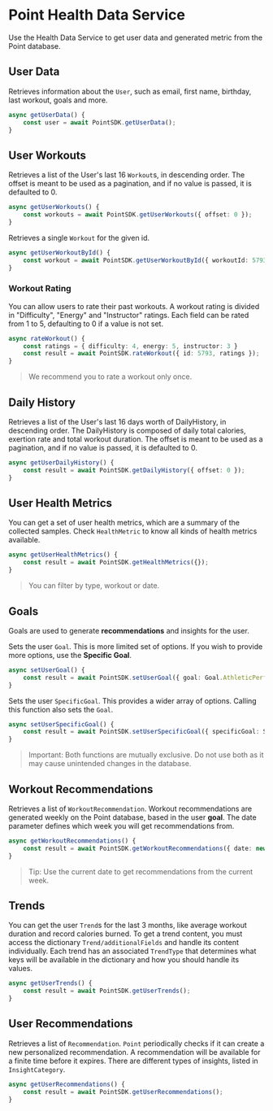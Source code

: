 # Point Health Data Service

Use the Health Data Service to get user data and generated metric from the Point database.

## User Data

Retrieves information about the `User`, such as email, first name, birthday, last workout, goals and more.

```typescript
async getUserData() {
    const user = await PointSDK.getUserData();
}
```

## User Workouts

Retrieves a list of the User's last 16 `Workout`s, in descending order. The offset is meant to be used as a pagination, and if no value is passed, it is defaulted to 0.

```typescript
async getUserWorkouts() {
    const workouts = await PointSDK.getUserWorkouts({ offset: 0 });
}
```

Retrieves a single `Workout` for the given id.

```typescript
async getUserWorkoutById() {
    const workout = await PointSDK.getUserWorkoutById({ workoutId: 5793 });
}
```

### Workout Rating

You can allow users to rate their past workouts. A workout rating is divided in "Difficulty", "Energy" and "Instructor" ratings. Each field can be rated from 1 to 5, defaulting to 0 if a value is not set.

```typescript
async rateWorkout() {
    const ratings = { difficulty: 4, energy: 5, instructor: 3 }
    const result = await PointSDK.rateWorkout({ id: 5793, ratings });
}
```

> We recommend you to rate a workout only once.

## Daily History

Retrieves a list of the User's last 16 days worth of DailyHistory, in descending order. The DailyHistory is composed of daily total calories, exertion rate and total workout duration. The offset is meant to be used as a pagination, and if no value is passed, it is defaulted to 0.

```typescript
async getUserDailyHistory() {
    const result = await PointSDK.getDailyHistory({ offset: 0 });
}
```

## User Health Metrics

You can get a set of user health metrics, which are a summary of the collected samples. Check `HealthMetric` to know all kinds of health metrics available.

```typescript
async getUserHealthMetrics() {
    const result = await PointSDK.getHealthMetrics({});
}
```

> You can filter by type, workout or date.

## Goals

Goals are used to generate **recommendations** and insights for the user.

Sets the user `Goal`. This is more limited set of options. If you wish to provide more options, use the **Specific Goal**.

```typescript
async setUserGoal() {
    const result = await PointSDK.setUserGoal({ goal: Goal.AthleticPerformance });
}
```

Sets the user `SpecificGoal`. This provides a wider array of options. Calling this function also sets the `Goal`.

```typescript
async setUserSpecificGoal() {
    const result = await PointSDK.setUserSpecificGoal({ specificGoal: SpecificGoal.BuildLeanMuscle });
}
```

> Important: Both functions are mutually exclusive. Do not use both as it may cause unintended changes in the database.

## Workout Recommendations

Retrieves a list of `WorkoutRecommendation`. Workout recommendations are generated weekly on the Point database, based in the user **goal**. The date parameter defines which week you will get recommendations from.

```typescript
async getWorkoutRecommendations() {
    const result = await PointSDK.getWorkoutRecommendations({ date: new Date().toISOString() });
}
```

> Tip: Use the current date to get recommendations from the current week.

## Trends

You can get the user `Trend`s for the last 3 months, like average workout duration and record calories burned. To get a trend content, you must access the dictionary `Trend/additionalFields` and handle its content individually. Each trend has an associated `TrendType` that determines what keys will be available in the dictionary and how you should handle its values.

```typescript
async getUserTrends() {
    const result = await PointSDK.getUserTrends();
}
```

## User Recommendations

Retrieves a list of `Recommendation`. `Point` periodically checks if it can create a new personalized recommendation. A recommendation will be available for a finite time before it expires. There are different types of insights, listed in `InsightCategory`.

```typescript
async getUserRecommendations() {
    const result = await PointSDK.getUserRecommendations();
}
```

